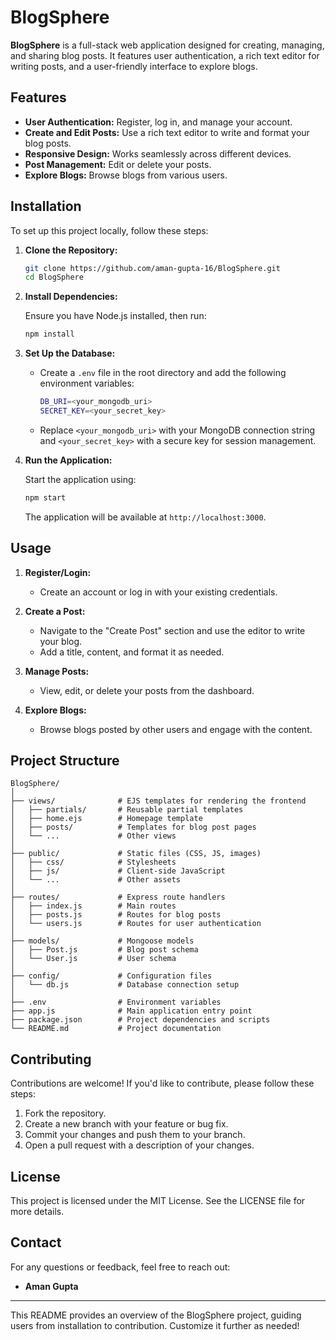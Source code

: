 

# BlogSphere

**BlogSphere** is a full-stack web application designed for creating, managing, and sharing blog posts. It features user authentication, a rich text editor for writing posts, and a user-friendly interface to explore blogs.

## Features

- **User Authentication:** Register, log in, and manage your account.
- **Create and Edit Posts:** Use a rich text editor to write and format your blog posts.
- **Responsive Design:** Works seamlessly across different devices.
- **Post Management:** Edit or delete your posts.
- **Explore Blogs:** Browse blogs from various users.

## Installation

To set up this project locally, follow these steps:

1. **Clone the Repository:**

    ```bash
    git clone https://github.com/aman-gupta-16/BlogSphere.git
    cd BlogSphere
    ```

2. **Install Dependencies:**

    Ensure you have Node.js installed, then run:

    ```bash
    npm install
    ```

3. **Set Up the Database:**

    - Create a `.env` file in the root directory and add the following environment variables:

      ```bash
      DB_URI=<your_mongodb_uri>
      SECRET_KEY=<your_secret_key>
      ```

    - Replace `<your_mongodb_uri>` with your MongoDB connection string and `<your_secret_key>` with a secure key for session management.

4. **Run the Application:**

    Start the application using:

    ```bash
    npm start
    ```

    The application will be available at `http://localhost:3000`.

## Usage

1. **Register/Login:**
   - Create an account or log in with your existing credentials.

2. **Create a Post:**
   - Navigate to the "Create Post" section and use the editor to write your blog.
   - Add a title, content, and format it as needed.

3. **Manage Posts:**
   - View, edit, or delete your posts from the dashboard.

4. **Explore Blogs:**
   - Browse blogs posted by other users and engage with the content.

## Project Structure

```
BlogSphere/
│
├── views/              # EJS templates for rendering the frontend
│   ├── partials/       # Reusable partial templates
│   ├── home.ejs        # Homepage template
│   ├── posts/          # Templates for blog post pages
│   └── ...             # Other views
│
├── public/             # Static files (CSS, JS, images)
│   ├── css/            # Stylesheets
│   ├── js/             # Client-side JavaScript
│   └── ...             # Other assets
│
├── routes/             # Express route handlers
│   ├── index.js        # Main routes
│   ├── posts.js        # Routes for blog posts
│   └── users.js        # Routes for user authentication
│
├── models/             # Mongoose models
│   ├── Post.js         # Blog post schema
│   └── User.js         # User schema
│
├── config/             # Configuration files
│   └── db.js           # Database connection setup
│
├── .env                # Environment variables
├── app.js              # Main application entry point
├── package.json        # Project dependencies and scripts
└── README.md           # Project documentation
```

## Contributing

Contributions are welcome! If you'd like to contribute, please follow these steps:

1. Fork the repository.
2. Create a new branch with your feature or bug fix.
3. Commit your changes and push them to your branch.
4. Open a pull request with a description of your changes.

## License

This project is licensed under the MIT License. See the LICENSE file for more details.

## Contact

For any questions or feedback, feel free to reach out:

- **Aman Gupta**

---

This README provides an overview of the BlogSphere project, guiding users from installation to contribution. Customize it further as needed!
